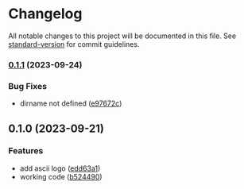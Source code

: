 # Changelog

All notable changes to this project will be documented in this file. See [standard-version](https://github.com/conventional-changelog/standard-version) for commit guidelines.

### [0.1.1](https://github.com/owfdr/cook/compare/v0.1.0...v0.1.1) (2023-09-24)


### Bug Fixes

* dirname not defined ([e97672c](https://github.com/owfdr/cook/commit/e97672c60f128ee4881033356c06ee395375773b))

## 0.1.0 (2023-09-21)


### Features

* add ascii logo ([edd63a1](https://github.com/owfdr/cook/commit/edd63a15287b5678edcd387fa1e217e743e9cf0c))
* working code ([b524490](https://github.com/owfdr/cook/commit/b524490b0d8da697d2a49477213bfed1f3ad7314))
